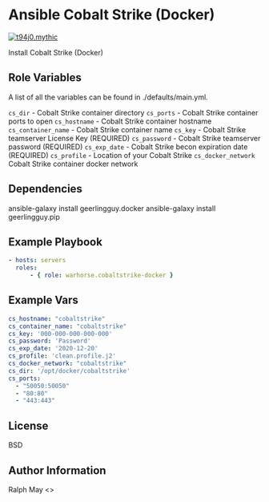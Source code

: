Ansible Cobalt Strike (Docker)
=========

[![t94j0.mythic](https://img.shields.io/ansible/role/55834)](https://galaxy.ansible.com/warhorse/cobaltstrike-docker)


Install Cobalt Strike (Docker)

Role Variables
--------------

A list of all the variables can be found in ./defaults/main.yml.

`cs_dir` - Cobalt Strike container directory 
`cs_ports` - Cobalt Strike container ports to open
`cs_hostname` - Cobalt Strike container hostname
`cs_container_name` - Cobalt Strike container name 
`cs_key` - Cobalt Strike teamserver License Key (REQUIRED)
`cs_password` - Cobalt Strike teamserver password (REQUIRED)
`cs_exp_date` - Cobalt Strike becon expiration date (REQUIRED)
`cs_profile` - Location of your Cobalt Strike 
`cs_docker_network` Cobalt Strike container docker network


Dependencies
------------

ansible-galaxy install geerlingguy.docker
ansible-galaxy install geerlingguy.pip

Example Playbook
----------------

```yaml
- hosts: servers
  roles:
      - { role: warhorse.cobaltstrike-docker }
```

Example Vars
----------------

```yaml
cs_hostname: "cobaltstrike"
cs_container_name: "cobaltstrike"
cs_key: '000-000-000-000-000'
cs_password: 'Password'
cs_exp_date: '2020-12-20'
cs_profile: 'clean.profile.j2'
cs_docker_network: "cobaltstrike"
cs_dir: '/opt/docker/cobaltstrike'
cs_ports:
  - "50050:50050"
  - "80:80"
  - "443:443"
```

License
-------

BSD

Author Information
------------------

Ralph May <>
